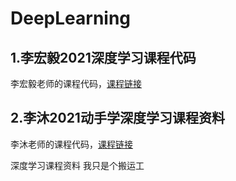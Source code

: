 # DeepLearning
## 1.李宏毅2021深度学习课程代码
李宏毅老师的课程代码，[课程链接](https://speech.ee.ntu.edu.tw/~hylee/ml/2021-spring.html)
## 2.李沐2021动手学深度学习课程资料
李沐老师的课程代码，[课程链接](https://zh-v2.d2l.ai/)

深度学习课程资料
我只是个搬运工
